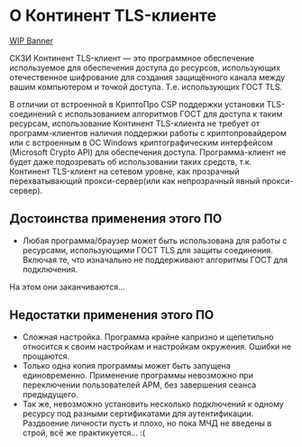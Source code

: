 # О Континент TLS-клиенте

[WIP Banner](../_parts/wip_banner.part.md ':include')

СКЗИ Континент TLS-клиент &mdash; это программное обеспечение используемое для обеспечения доступа до ресурсов, использующих отечественное шифрование для создания защищённого канала между вашим компьютером и точкой доступа. Т.е. использующих ГОСТ TLS.

В отличии от встроенной в КриптоПро CSP поддержки установки TLS-соединений с использованием алгоритмов ГОСТ для доступа к таким ресурсам, использование Континент TLS-клиента не требует от программ-клиентов наличия поддержки работы с криптопровайдером или c встроенным в ОС Windows криптографическим интерфейсом (Microsoft Crypto API) для обеспечения доступа. Программа-клиент не будет даже подозревать об использовании таких средств, т.к. Континент TLS-клиент на сетевом уровне, как прозрачный перехватывающий прокси-сервер(или как непрозрачный явный прокси-сервер).

## Достоинства применения этого ПО

- Любая программа/браузер может быть использована для работы с ресурсами, использующими ГОСТ TLS для защиты соединения. Включая те, что изначально не поддерживают алгоритмы ГОСТ для подключения.

На этом они заканчиваются...

## Недостатки применения этого ПО

- Сложная настройка. Программа крайне капризно и щепетильно относится к своим настройкам и настройкам окружения. Ошибки не прощаются.
- Только одна копия программы может быть запущена единовременно. Применение программы невозможно при переключении пользователей АРМ, без завершения сеанса предыдущего.
- Так же, невозможно установить несколько подключений к одному ресурсу под разными сертификатами для аутентификации. Раздвоение личности пусть и плохо, но пока МЧД не введены в строй, всё же практикуется... :(

<!-- // code: language=markdown insertSpaces=true tabSize=2 -->
